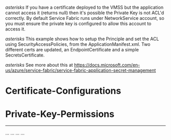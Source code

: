*asterisks* If you have a certificate deployed to the VMSS but the application cannot access it (returns null) then it's possible the Private Key is not ACL'd correctly.  By default Service Fabric runs under NetworkService account, so you must ensure the private key is configured to allow this account to access it.

*asterisks* This example shows how to setup the Principle and set the ACL using SecurityAccessPolicies, from the ApplicationManifest.xml.  Two different certs are updated, an EndpointCertificate and a simple SecretsCertificate. 

*asterisks* See more about this at https://docs.microsoft.com/en-us/azure/service-fabric/service-fabric-application-secret-management

# Certificate-Configurations
# Private-Key-Permissions

---

<ApplicationManifest>
 …
 …
 …
 …
<Principals>
	<Users>
		<User Name="Service1" AccountType="NetworkService" />
	</Users>
</Principals>
<Policies>
	<SecurityAccessPolicies>
		<SecurityAccessPolicy ResourceRef="EncryptionCert" PrincipalRef="Service1" ResourceType="Certificate" />
		<SecurityAccessPolicy ResourceRef="WebAdminCert" PrincipalRef="Service1" ResourceType="Certificate" />
	</SecurityAccessPolicies>
</Policies>
	<Certificates>
		<SecretsCertificate X509FindValue="[EncryptionThumbprint]" Name="EncryptionCert" />
		<EndpointCertificate X509FindValue="[ApplicationClientThumbprint]" Name="WebAdminCert" />
	</Certificates>
</ApplicationManifest>
